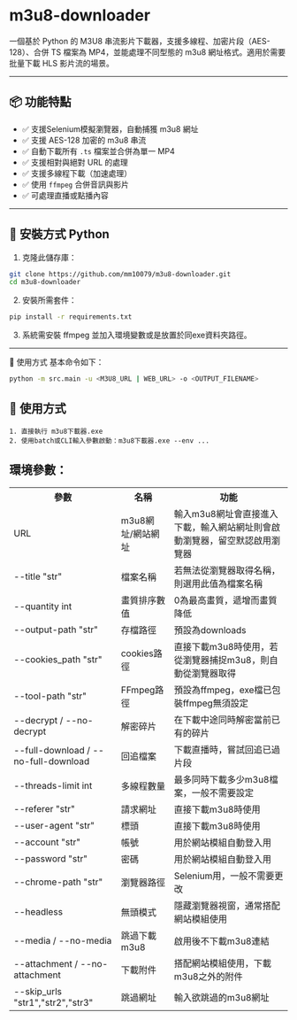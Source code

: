 # m3u8-downloader

一個基於 Python 的 M3U8 串流影片下載器，支援多線程、加密片段（AES-128）、合併 TS 檔案為 MP4，並能處理不同型態的 m3u8 網址格式。適用於需要批量下載 HLS 影片流的場景。

---

## 📦 功能特點

- ✅ 支援Selenium模擬瀏覽器，自動捕獲 m3u8 網址
- ✅ 支援 AES-128 加密的 m3u8 串流
- ✅ 自動下載所有 `.ts` 檔案並合併為單一 MP4
- ✅ 支援相對與絕對 URL 的處理
- ✅ 支援多線程下載（加速處理）
- ✅ 使用 `ffmpeg` 合併音訊與影片
- ✅ 可處理直播或點播內容

---

## 🔧 安裝方式 Python

1. 克隆此儲存庫：

```bash
git clone https://github.com/mm10079/m3u8-downloader.git
cd m3u8-downloader
```
2. 安裝所需套件：

```bash
pip install -r requirements.txt
```

3. 系統需安裝 ffmpeg 並加入環境變數或是放置於同exe資料夾路徑。

---
🚀 使用方式
基本命令如下：

```bash
python -m src.main -u <M3U8_URL | WEB_URL> -o <OUTPUT_FILENAME>
```

## 🔧 使用方式

```
1. 直接執行 m3u8下載器.exe
2. 使用batch或CLI輸入參數啟動：m3u8下載器.exe --env ...
```

## 環境參數：
<table>
  <tr>
    <th>參數</th><th>名稱</th><th>功能</th>
  </tr>
  <tr>
    <td>URL</td><td>m3u8網址/網站網址</td><td>輸入m3u8網址會直接進入下載，輸入網站網址則會啟動瀏覽器，留空默認啟用瀏覽器</td>
  </tr>
  <tr>
    <td>--title "str"</td><td>檔案名稱</td><td>若無法從瀏覽器取得名稱，則選用此值為檔案名稱</td>
  </tr>
  <tr>
    <td>--quantity int</td><td>畫質排序數值</td><td>0為最高畫質，遞增而畫質降低</td>
  </tr>
  <tr>
    <td>--output-path "str"</td><td>存檔路徑</td><td>預設為downloads</td>
  </tr>
  <tr>
    <td>--cookies_path "str"</td><td>cookies路徑</td><td>直接下載m3u8時使用，若從瀏覽器捕捉m3u8，則自動從瀏覽器取得</td>
  </tr>
  <tr>
    <td>--tool-path "str"</td><td>FFmpeg路徑</td><td>預設為ffmpeg，exe檔已包裝ffmpeg無須設定</td>
  </tr>
  <tr>
    <td>--decrypt / --no-decrypt</td><td>解密碎片</td><td>在下載中途同時解密當前已有的碎片</td>
  </tr>
  <tr>
    <td>--full-download / --no-full-download</td><td>回追檔案</td><td>下載直播時，嘗試回追已過片段</td>
  </tr>
  <tr>
    <td>--threads-limit int</td><td>多線程數量</td><td>最多同時下載多少m3u8檔案，一般不需要設定</td>
  </tr>
  <tr>
    <td>--referer "str"</td><td>請求網址</td><td>直接下載m3u8時使用</td>
  </tr>
  <tr>
    <td>--user-agent "str"</td><td>標頭</td><td>直接下載m3u8時使用</td>
  </tr>
  <tr>
    <td>--account "str"</td><td>帳號</td><td>用於網站模組自動登入用</td>
  </tr>
  <tr>
    <td>--password "str"</td><td>密碼</td><td>用於網站模組自動登入用</td>
  </tr>
  <tr>
    <td>--chrome-path "str"</td><td>瀏覽器路徑</td><td>Selenium用，一般不需要更改</td>
  </tr>
  <tr>
    <td>--headless</td><td>無頭模式</td><td>隱藏瀏覽器視窗，通常搭配網站模組使用</td>
  </tr>
  <tr>
    <td>--media / --no-media</td><td>跳過下載m3u8</td><td>啟用後不下載m3u8連結</td>
  </tr>
  <tr>
    <td>--attachment / --no-attachment</td><td>下載附件</td><td>搭配網站模組使用，下載m3u8之外的附件</td>
  </tr>
  <tr>
    <td>--skip_urls "str1","str2","str3"</td><td>跳過網址</td><td>輸入欲跳過的m3u8網址</td>
  </tr>
</table>
